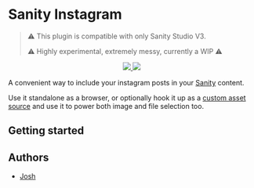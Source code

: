 # Sanity Instagram

> ⚠️ This plugin is compatible with only Sanity Studio V3.
>
> ⚠️ Highly experimental, extremely messy, currently a WIP ⚠️

<p align="center">
  <a href="https://www.npmjs.com/package/sanity-plugin-instagram" target="_blank">
    <img src="https://img.shields.io/npm/v/sanity-plugin-instagram.svg?style=flat&colorA=000000&colorB=000000" />
  </a>
  <a href="https://www.npmjs.com/package/sanity-plugin-instagram" target="_blank">
    <img src="https://img.shields.io/npm/dm/sanity-plugin-instagram.svg?style=flat&colorA=000000&colorB=000000" />
  </a>
</p>

A convenient way to include your instagram posts in your [Sanity](https://www.sanity.io/) content.

Use it standalone as a browser, or optionally hook it up as a [custom asset source](https://www.sanity.io/docs/custom-asset-sources) and use it to power both image and file selection too.

## Getting started

## Authors

- [Josh](https://github.com/joshuaellis)
